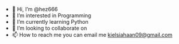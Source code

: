 - 👋 Hi, I’m @hez666
- 👀 I’m interested in Programming
- 🌱 I’m currently learning Python
- 💞️ I’m looking to collaborate on 
- 📫 How to reach me you can email me kielsiahaan09@gmail.com

<!---
hez666/hez666 is a ✨ special ✨ repository because its `README.md` (this file) appears on your GitHub profile.
You can click the Preview link to take a look at your changes.
--->
